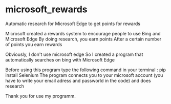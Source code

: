 # microsoft_rewards
Automatic research for Microsoft Edge to get points for rewards

Microsoft created a rewards system to encourage people to use Bing and Microsoft Edge
By doing research, you earn points
After a certain number of points you earn rewards

Obviously, I don't use microsoft edge
So I created a program that automatically searches on bing with Microsoft Edge

Before using this program type the following command in your terminal : pip install Selenium
The program connects you to your microsoft account (you have to write your email adress and passworld in the code) and does research

Thank you for use my programm.
